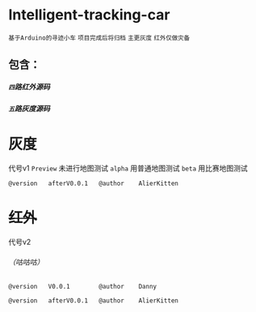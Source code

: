# Intelligent-tracking-car

`基于Arduino的寻迹小车` `项目完成后将归档` `主更灰度` `红外仅做灾备`

## **包含：**

##### `四`路红外源码
##### `五`路灰度源码

# 灰度 
代号v1
`Preview` 未进行地图测试
`alpha`   用普通地图测试
`beta`    用比赛地图测试


`@version   afterV0.0.1   @author    AlierKitten`

# ~~红外~~ 
代号v2 
###### （咕咕咕）

`@version   V0.0.1        @author    Danny`

`@version   afterV0.0.1   @author    AlierKitten`
